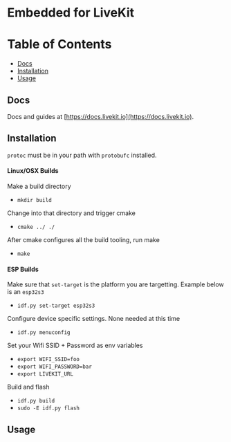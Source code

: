 <!--BEGIN_BANNER_IMAGE-->
<!--END_BANNER_IMAGE-->

# Embedded for LiveKit
<!--BEGIN_DESCRIPTION-->
<!--END_DESCRIPTION-->

# Table of Contents

- [Docs](#docs)
- [Installation](#installation)
- [Usage](#usage)

## Docs

Docs and guides at [https://docs.livekit.io](https://docs.livekit.io).

## Installation

`protoc` must be in your path with `protobufc` installed.

#### Linux/OSX Builds

Make a build directory
* `mkdir build`

Change into that directory and trigger cmake
* `cmake ../ ./`

After cmake configures all the build tooling, run make
* `make`

#### ESP Builds

Make sure that `set-target` is the platform you are targetting. Example below is an `esp32s3`
* `idf.py set-target esp32s3`

Configure device specific settings. None needed at this time
* `idf.py menuconfig`

Set your Wifi SSID + Password as env variables
* `export WIFI_SSID=foo`
* `export WIFI_PASSWORD=bar`
* `export LIVEKIT_URL`

Build and flash
* `idf.py build`
* `sudo -E idf.py flash`

## Usage

<!--BEGIN_REPO_NAV-->
<!--END_REPO_NAV-->
